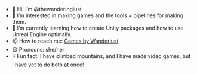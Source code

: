 - 👋 Hi, I’m @thewanderinglust
- 👀 I’m interested in making games and the tools + pipelines for making them.
- 🌱 I’m currently learning how to create Unity packages and how to use Unreal Engine optimally.
- 📫 How to reach me: [Games by Wanderlust](https://wanderlustmakes.games/)
- 😄 Pronouns: she/her
- ⚡ Fun fact: I have climbed mountains, and I have made video games, but I have yet to do both at once!

<!---
thewanderinglust/thewanderinglust is a ✨ special ✨ repository because its `README.md` (this file) appears on your GitHub profile.
You can click the Preview link to take a look at your changes.
--->
